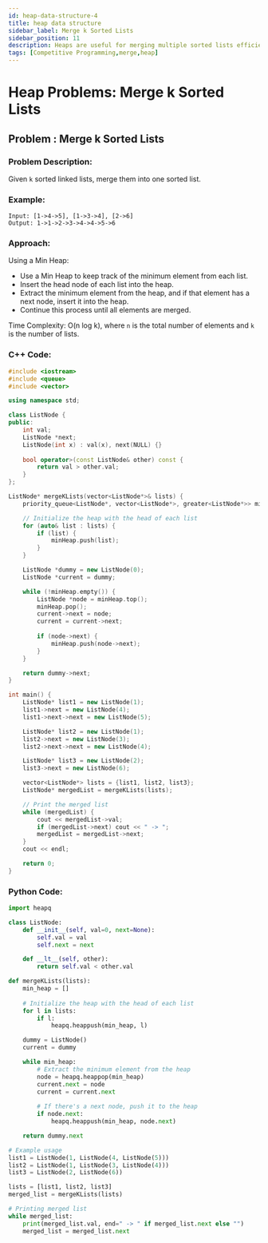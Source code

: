 ```yaml
---
id: heap-data-structure-4
title: heap data structure
sidebar_label: Merge k Sorted Lists
sidebar_position: 11
description: Heaps are useful for merging multiple sorted lists efficiently and solving problems related to merging sorted sequences.
tags: [Competitive Programming,merge,heap]
---
```


# Heap Problems: Merge k Sorted Lists

## Problem : Merge k Sorted Lists

### Problem Description:
Given `k` sorted linked lists, merge them into one sorted list.

### Example:

```
Input: [1->4->5], [1->3->4], [2->6] 
Output: 1->1->2->3->4->4->5->6
```

### Approach:
Using a Min Heap:
- Use a Min Heap to keep track of the minimum element from each list.
- Insert the head node of each list into the heap.
- Extract the minimum element from the heap, and if that element has a next node, insert it into the heap.
- Continue this process until all elements are merged.

Time Complexity: O(n log k), where `n` is the total number of elements and `k` is the number of lists.

### C++ Code:

```cpp
#include <iostream>
#include <queue>
#include <vector>

using namespace std;

class ListNode {
public:
    int val;
    ListNode *next;
    ListNode(int x) : val(x), next(NULL) {}
    
    bool operator>(const ListNode& other) const {
        return val > other.val;
    }
};

ListNode* mergeKLists(vector<ListNode*>& lists) {
    priority_queue<ListNode*, vector<ListNode*>, greater<ListNode*>> minHeap;

    // Initialize the heap with the head of each list
    for (auto& list : lists) {
        if (list) {
            minHeap.push(list);
        }
    }

    ListNode *dummy = new ListNode(0);
    ListNode *current = dummy;

    while (!minHeap.empty()) {
        ListNode *node = minHeap.top();
        minHeap.pop();
        current->next = node;
        current = current->next;
        
        if (node->next) {
            minHeap.push(node->next);
        }
    }

    return dummy->next;
}

int main() {
    ListNode* list1 = new ListNode(1);
    list1->next = new ListNode(4);
    list1->next->next = new ListNode(5);

    ListNode* list2 = new ListNode(1);
    list2->next = new ListNode(3);
    list2->next->next = new ListNode(4);

    ListNode* list3 = new ListNode(2);
    list3->next = new ListNode(6);

    vector<ListNode*> lists = {list1, list2, list3};
    ListNode* mergedList = mergeKLists(lists);

    // Print the merged list
    while (mergedList) {
        cout << mergedList->val;
        if (mergedList->next) cout << " -> ";
        mergedList = mergedList->next;
    }
    cout << endl;

    return 0;
}
```

### Python Code:
```python
import heapq

class ListNode:
    def __init__(self, val=0, next=None):
        self.val = val
        self.next = next

    def __lt__(self, other):
        return self.val < other.val

def mergeKLists(lists):
    min_heap = []
    
    # Initialize the heap with the head of each list
    for l in lists:
        if l:
            heapq.heappush(min_heap, l)

    dummy = ListNode()
    current = dummy

    while min_heap:
        # Extract the minimum element from the heap
        node = heapq.heappop(min_heap)
        current.next = node
        current = current.next
        
        # If there's a next node, push it to the heap
        if node.next:
            heapq.heappush(min_heap, node.next)

    return dummy.next

# Example usage
list1 = ListNode(1, ListNode(4, ListNode(5)))
list2 = ListNode(1, ListNode(3, ListNode(4)))
list3 = ListNode(2, ListNode(6))

lists = [list1, list2, list3]
merged_list = mergeKLists(lists)

# Printing merged list
while merged_list:
    print(merged_list.val, end=" -> " if merged_list.next else "")
    merged_list = merged_list.next
```



